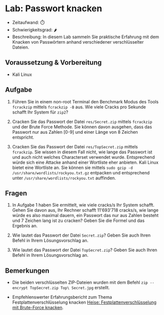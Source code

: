 # Lab: Passwort knacken

-   Zeitaufwand:        ⏱️
-   Schwierigkeitsgrad: 🌶️
-   Beschreibung: In diesem Lab sammeln Sie praktische Erfahrung mit dem Knacken von Passwörtern anhand verschiedener verschlüsselter Dateien.

## Voraussetzung & Vorbereitung

-   Kali Linux

## Aufgabe

1.  Führen Sie in einem non-root Terminal den Benchmark Modus des Tools `fcrackzip` mittels `fcrackzip -B` aus. Wie viele Cracks pro Sekunde schafft Ihr System für `zip2`?

2.  Cracken Sie das Passwort der Datei `res/Secret.zip` mittels `fcrackzip` und der Brute Force Methode. Sie können davon ausgehen, dass das Passwort nur aus Zahlen [0-9] und einer Länge von 8 Zeichen entspricht.

3.  Cracken Sie das Passwort der Datei `res/TopSecret.zip` mittels `fcrackzip`. Sie wissen in diesem Fall nicht, wie lange das Passwort ist und auch nicht welches Characterset verwendet wurde. Entsprechend würde sich eine Attacke anhand einer Wortliste eher anbieten. Kali Linux bietet eine Wortliste an. Sie können sie mittels `sudo gzip -d /usr/share/wordlists/rockyou.txt.gz` entpacken und entsprechend unter `/usr/share/wordlists/rockyou.txt` auffinden.

## Fragen

1.  In Aufgabe 1 haben Sie ermittelt, wie viele cracks/s Ihr System schafft. Gehen Sie davon aus, Ihr Rechner schafft 11'693'718 cracks/s, wie lange würde es also maximal dauern, ein Passwort das nur aus Zahlen besteht und 7 Zeichen lang ist zu cracken? Geben Sie die Formel und das Ergebnis an.

2.  Wie lautet das Passwort der Datei `Secret.zip`? Geben Sie auch Ihren Befehl in Ihrem Lösungsvorschlag an.

3.  Wie lautet das Passwort der Datei `TopSecret.zip`? Geben Sie auch Ihren Befehl in Ihrem Lösungsvorschlag an.

## Bemerkungen

-   Die beiden verschlüsselten ZIP-Dateien wurden mit dem Befehl `zip --encrypt TopSecret.zip Top\ Secret.jpg` erstellt.

-   Empfehlenswerter Erfahrungsbericht zum Thema Festplattenverschlüsselung knacken [Heise: Festplattenverschlüsselung mit Brute-Force knacken](https://www.heise.de/ct/artikel/Festplattenverschluesselung-mit-Brute-Force-knacken-4769795.html).
